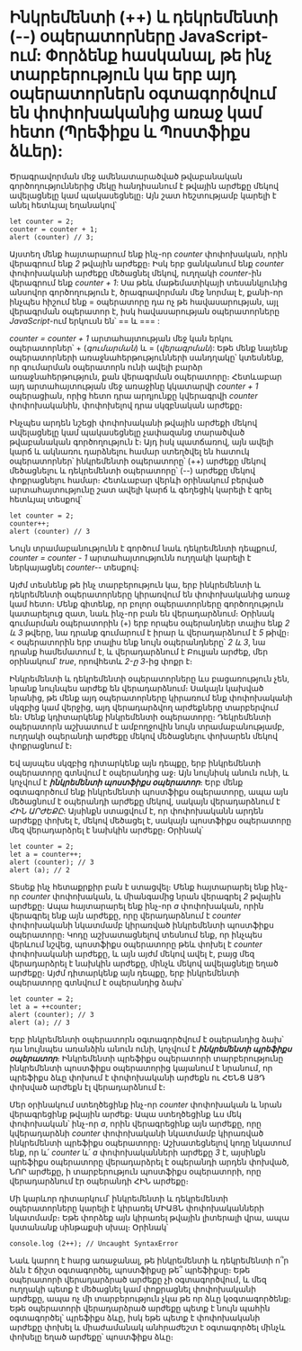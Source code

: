 # Ինկրեմենտի (++) և դեկրեմենտի (--) օպերատորները JavaScript-ում: Փորձենք հասկանալ, թե ինչ տարբերություն կա երբ այդ օպերատորներն օգտագործվում են փոփոխականից առաջ կամ հետո (Պրեֆիքս և Պոստֆիքս ձևեր):

Ծրագրավորման մեջ ամենատարածված թվաբանական գործողություններից մեկը հանդիսանում է թվային արժեքը մեկով ավելացնելը կամ պակասեցնելը։ Այն շատ հեշտությամբ կարելի է անել հետևյալ եղանակով՝

```
let counter = 2;
counter = counter + 1;
alert (counter) // 3;
```

Այստեղ մենք հայտարարում ենք ինչ-որ _counter_ փոփոխական, որին վերագրում ենք _2_ թվային արժեքը։ Իսկ երբ ցանկանում ենք _counter_ փոփոխականի արժեքը մեծացնել մեկով, ուղղակի _counter_-ին վերագրում ենք _counter + 1_: Սա թեև մաթեմատիկայի տեսանկյունից անսովոր գործողություն է, ծրագրավորման մեջ նորմալ է, քանի-որ ինչպես հիշում ենք = օպերատորը դա ոչ թե հավասարության, այլ վերագրման օպերատոր է, իսկ հավասարության օպերատորները _JavaScript_-ում երկուսն են՝ == և === :

_counter = counter + 1_ արտահայտության մեջ կան երկու օպերատորներ՝ + (_գումարման_) և = (_վերագրման_): Եթե մենք նայենք օպերատորների առաջնահերթությունների սանդղակը՝ կտեսնենք, որ գումարման օպերատորն ունի ավելի բարձր առաջնահերթություն, քան վերագրման օպերատորը։ Հետևաբար այդ արտահայտության մեջ առաջինը կկատարվի _counter + 1_ օպերացիան, որից հետո դրա արդյունքը կվերագրվի _counter_ փոփոխականին, փոփոխելով դրա սկզբնական արժեքը։

Ինչպես արդեն նշեցի փոփոխականի թվային արժեքի մեկով ավելացնելը կամ պակասեցնելը չափազանց տարածված թվաբանական գործողություն է։ Այդ իսկ պատճառով, այն ավելի կարճ և ակնառու դարձնելու համար ստեղծվել են հատուկ օպերատորներ՝ ինկրեմենտի օպերատորը՝ (++) արժեքը մեկով մեծացնելու և դեկրեմենտի օպերատորը՝ (--) արժեքը մեկով փոքրացնելու համար։ Հետևաբար վերևի օրինակում բերված արտահայտությունը շատ ավելի կարճ և գեղեցիկ կարելի է գրել հետևյալ տեսքով՝

```
let counter = 2;
counter++;
alert (counter) // 3
```

Նույն տրամաբանությունն է գործում նաև դեկրեմենտի դեպքում, _counter = counter - 1_ արտահայտությունն ուղղակի կարելի է ներկայացնել _counter--_ տեսքով։

Այժմ տեսնենք թե ինչ տարբերություն կա, երբ ինկրեմենտի և դեկրեմենտի օպերատորները կիրառվում են փոփոխականից առաջ կամ հետո։ Մենք գիտենք, որ բոլոր օպերատորները գործողություն կատարելուց զատ, նաև ինչ-որ բան են վերադարձնում։ Օրինակ գումարման օպերատորին (+) երբ որպես օպերանդներ տալիս ենք _2 և 3_ թվերը, նա դրանք գումարում է իրար և վերադարձնում է _5_ թիվը։ < օպերատորին երբ տալիս ենք նույն օպերանդները՝ _2 և 3_, նա դրանք համեմատում է, և վերադարձնում է Բուլյան արժեք, մեր օրինակում՝ _true_, որովհետև _2-ը 3_-ից փոքր է։

Ինկրեմենտի և դեկրեմենտի օպերատորները ևս բացառություն չեն, նրանք նույնպես արժեք են վերադարձնում։
Սակայն կախված նրանից, թե մենք այդ օպերատորները կիրառում ենք փոփոխականի սկզբից կամ վերջից, այդ վերադարձվող արժեքները տարբերվում են։ Մենք կդիտարկենք ինկրեմենտի օպերատորը։ Դեկրեմենտի օպերատորն աշխատում է ամբողջովին նույն տրամաբանությամբ, ուղղակի օպերանդի արժեքը մեկով մեծացնելու փոխարեն մեկով փոքրացնում է։

Եվ այսպես սկզբից դիտարկենք այն դեպքը, երբ ինկրեմենտի օպերատորը գտնվում է օպերանդից աջ։ Այն նույնիսկ անուն ունի, և կոչվում է **_ինկրեմենտի պոստֆիքս օպերատոր_**։ Երբ մենք օգտագործում ենք ինկրեմենտի պոստֆիքս օպերատորը, ապա այն մեծացնում է օպերանդի արժեքը մեկով, սակայն վերադարձնում է _ՀԻՆ ԱՐԺԵՔԸ_։ Այսինքն ստացվում է, որ փոփոխականն արդեն արժեքը փոխել է, մեկով մեծացել է, սակայն պոստֆիքս օպերատորը մեզ վերադարձրել է նախկին արժեքը։ Օրինակ՝

```
let counter = 2;
let a = counter++;
alert (counter); // 3
alert (a); // 2
```

Տեսեք ինչ հետաքրքիր բան է ստացվել։ Մենք հայտարարել ենք ինչ-որ _counter_ փոփոխական, և միանգամից նրան վերագրել _2_ թվային արժեքը։ Ապա հայտարարել ենք ինչ-որ _a_ փոփոխական, որին վերագրել ենք այն արժեքը, որը վերադարձնում է _counter_ փոփոխականի նկատմամբ կիրառված ինկրեմենտի պոստֆիքս օպերատորը։ Կոդը աշխատացնելով տեսնում ենք, որ ինչպես վերևում նշվեց, պոստֆիքս օպերատորը թեև փոխել է _counter_ փոփոխականի արժեքը, և այն այժմ մեկով ավել է, բայց մեզ վերադարձրել է նախկին արժեքը, մինչև մեկով ավելացնելը եղած արժեքը։ Այժմ դիտարկենք այն դեպքը, երբ ինկրեմենտի օպերատորը գտնվում է օպերանդից ձախ՝

```
let counter = 2;
let a = ++counter;
alert (counter); // 3
alert (a); // 3
```

Երբ ինկրեմենտի օպերատորն օգտագործվում է օպերանդից ձախ՝ դա նույնպես առանձին անուն ունի, կոչվում է **_ինկրեմենտի պրեֆիքս օպերատոր_**։ Ինկրեմենտի պրեֆիքս օպերատորի տարբերությունը ինկրեմենտի պոստֆիքս օպերատորից կայանում է նրանում, որ պրեֆիքս ձևը փոխում է փոփոխականի արժեքն ու ՀԵՆՑ ԱՅԴ փոխված արժեքն էլ վերադարձնում է։

Մեր օրինակում ստեղծեցինք ինչ-որ _counter_ փոփոխական և նրան վերագրեցինք թվային արժեք։ Ապա ստեղծեցինք ևս մեկ փոփոխական՝ ինչ-որ _a_, որին վերագրեցինք այն արժեքը, որը կվերադարձնի _counter_ փոփոխականի նկատմամբ կիրառված ինկրեմենտի պրեֆիքս օպերատորը։ Աշխատեցնելով կոդը նկատում ենք, որ և՛ _counter_ և՛ _a_ փոփոխականների արժեքը _3_ է, այսինքն պրեֆիքս օպերատորը վերադարձրել է օպերանդի արդեն փոխված, ՆՈՐ արժեքը, ի տարբերություն պոստֆիքս օպերատորի, որը վերադարձնում էր օպերանդի ՀԻՆ արժեքը։

Մի կարևոր դիտարկում՝ ինկրեմենտի և դեկրեմենտի օպերատորները կարելի է կիրառել ՄԻԱՅՆ փոփոխականների նկատմամբ։ Եթե փորձեք այն կիրառել թվային լիտերալի վրա, ապա կստանանք սինթաքսի սխալ։ Օրինակ՝

```
console.log (2++); // Uncaught SyntaxError
```

Նաև կարող է հարց առաջանալ, թե ինկրեմենտի և դեկրեմենտի ո՞ր ձևն է ճիշտ օգտագործել, պոստֆիքսը թե՞ պրեֆիքսը։ Եթե օպերատորի վերադարձրած արժեքը չի օգտագործվում, և մեզ ուղղակի պետք է մեծացնել կամ փոքրացնել փոփոխականի արժեքը, ապա ոչ մի տարբերություն չկա թե որ ձևը կօգտագործենք։ Եթե օպերատորի վերադարձրած արժեքը պետք է նույն պահին օգտագործել՝ պրեֆիքս ձևը, իսկ եթե պետք է փոփոխականի արժեքը փոխել և միաժամանակ անհրաժեշտ է օգտագործել մինչև փոխելը եղած արժեքը՝ պոստֆիքս ձևը։
